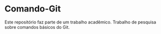 # Comando-Git
Este repositório faz parte de um trabalho acadêmico. Trabalho de pesquisa sobre comandos básicos do Git.

